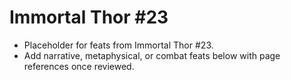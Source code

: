 # Immortal Thor #23

- Placeholder for feats from Immortal Thor #23.
- Add narrative, metaphysical, or combat feats below with page references once reviewed.
